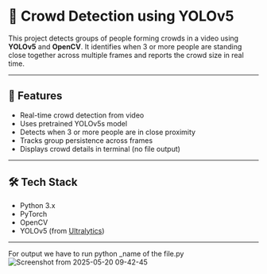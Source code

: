 # 🧠 Crowd Detection using YOLOv5

This project detects groups of people forming crowds in a video using **YOLOv5** and **OpenCV**. It identifies when 3 or more people are standing close together across multiple frames and reports the crowd size in real time.

---

## 📌 Features

- Real-time crowd detection from video
- Uses pretrained YOLOv5s model
- Detects when 3 or more people are in close proximity
- Tracks group persistence across frames
- Displays crowd details in terminal (no file output)

---

## 🛠️ Tech Stack

- Python 3.x
- PyTorch
- OpenCV
- YOLOv5 (from [Ultralytics](https://github.com/ultralytics/yolov5))

---


For output we have to run python _name of the file.py
![Screenshot from 2025-05-20 09-42-45](https://github.com/user-attachments/assets/f089f348-7c23-4bb7-9b06-5f6411274345)

